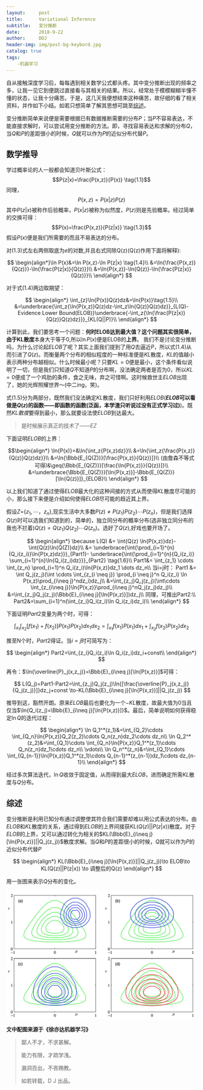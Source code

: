 ```yaml
---
layout:     post
title:      Variational Inference
subtitle:   变分推断
date:       2018-9-22
author:     DDJ
header-img: img/post-bg-keybord.jpg
catalog: true
tags:
    -机器学习
---
```


自从接触深度学习后，每每遇到相关数学公式都头疼。其中变分推断出现的频率之多，让我一见它到便跳过直接看与其相关的结果。所以，经常处于模模糊糊半懂不懂的状态，让我十分痛苦。于是，这几天我便想结束这种痛苦，故仔细的看了相关资料，并作如下小结。如若只想简单了解其思想可跳至[综述](https://dukedj.github.io/2018/09/22/VI/#%E7%BB%BC%E8%BF%B0)。
  
变分推断简单来说便是需要根据已有数据推断需要的分布$P$；当$P$不容易表达，不能直接求解时，可以尝试用变分推断的方法。即，寻找容易表达和求解的分布$Q$，当$Q$和$P$的差距很小的时候，$Q$就可以作为$P$的近似分布代替$P$。

数学推导
-----------
学过概率论的人一般都会知道贝叶斯公式：$$P(z|x)=\frac{P(x,z)}{P(x)} \tag{1.1}$$同理，$$P(x,z)=P(x|z)P(z) \tag{1.2}$$其中$P(z|x)$被称作后验概率，$P(x|z)$被称为似然度，$P(z)$则是先验概率。经过简单的交换可得：$$P(x)=\frac{P(x,z)}{P(z|x)} \tag{1.3}$$
假设$P(x)$便是我们所需要的而且不易表达的分布。

对(1.3)式左右两侧取底为$e$的对数,并且右式同除Q(z)(Q(z)作用下面将解释):

$$
\begin{align*}\ln P(x)&=\ln P(x,z)-\ln P(z|x) \tag{1.4}\\
&=\ln{\frac{P(x,z)}{Q(z)}}-\ln{\frac{P(z|x)}{Q(z)}}\\
&=\ln{P(x,z)}-\ln{Q(z)}-\ln{\frac{P(z|x)}{Q(z)}}\\
\end{align*}
$$

对于式(1.4)两边取期望：

$$
\begin{align*}
\int_{z}\ln{P(x)}Q(z)dz&=\ln{P(x)}\tag{1.5}\\
&=\underbrace{\int_z{\ln{P(x,z)}Q(z)dz-\int_z\ln{Q(z)}Q(z)dz}}_{L(Q)-Evidence Lower Bound(ELOB)}\underbrace{-\int_z{\ln{\frac{P(z|x)}{Q(z)}Q(z)dz}}}_{KL(Q||P)}\\
\end{align*}
$$

计算到此，我们要思考一个问题：**何时ELOB达到最大值？**这个问题其实很简单，由于**KL散度**本身大于等于0,所以$\ln{P(x)}$便是ELOB的**上界**。
我们不是讨论变分推断吗，为什么讨论起$ELOB$了呢？其实上面我们提到了用$Q$去逼近$P$，所以式(1.4)从而引进了$Q(z)$。而衡量两个分布的相似程度的一种标准便是$KL$散度，$KL$的值越小表示两种分布越相似。什么时候最小呢？只要$KL=0$便是最小，这个条件看似说明了一切，但是我们只知道$Q$不知道$P$的分布啊，没法确定两者是否为0，所以$KL=0$便成了一个鸡肋的条件，食之无味，弃之可惜啊。这时候救世主$ELOB$出现了，她的光辉照耀世界～(中二ing，笑)。

式(1.5)分为两部分，既然我们没法确定$KL$散度，我们只好利用$ELOB$(**$ELOB$可以看做是$Q(z)$的函数——即函数的函数(泛函，本学渣只听说过没有正式学习过)**)。既然$KL散度$要得到最小，那么就要设法使$ELOB$到达最大。

>是时候展示真正的技术了——$EZ$

下面证明$ELOB$的上界：

$$\begin{align*}
\ln{P(x)}=&\ln{\int_z{P(x,z)dz}}\\
&=\ln{\int_z{\frac{P(x,z)}{Q(z)}Q(z)dz}}\\
&=\ln{\Bbb{E_{Q(Z)}}[\frac{P(x,z)}{Q(z)}]}\\
(由詹森不等式可得)&\geq{\Bbb{E_{Q(Z)}}[\frac{\ln{P(x,z)}}{Q(z)}]}\\
&=\underbrace{\Bbb{E_{Q(Z)}}[\ln{P(x,z)}]-\Bbb{E_{Q(Z)}}[\ln{Q(z)}]}_{ELOB}\\
\end{align*}
$$

以上我们知道了通过使得$ELOB$最大化的这种间接的方式从而使得$KL$散度尽可能的小，那么接下来便是介绍如何使得$ELOB$尽可能的趋近其上界。

假设$Z$={$z_1,\cdots，z_n$},现实生活中大多数$P(z)\neq{P(z_1)P(z_2)\cdots P(z_n)}$，但是我们选择$Q(z)$时可以选我们知道到的，简单的，独立同分布的概率分布(选非独立同分布的我也不拦着)$Q(z)=Q(z_1)Q(z_2) \cdots Q(z_n)$。选好了$Q(z)$,好戏也要开场了。

$$
\begin{align*}
\because L(Q) &= \int{Q(z) \ln{P(x,z)}dz}-\int{Q(z)\ln{Q(Z)}dz}\\
&= \underbrace{\int{\prod_{i=1}^{n}{Q_i(z_i)}\ln{P(x,z)dz}}}_{Part1}- \underbrace{\int{\prod_{i=1}^{n}{Q_i(z_i)} \sum_{i=1}^{n}\ln{Q_i(z_i)dz}}}_{Part2} \tag{1.6}\\
Part1&= \int_{z_1} \cdots \int_{z_n} \prod_{i=1}^n Q_i(z_i)\ln{P(x,z)}dz_1 \dots dz_n\\
当i=j时：
Part1 &= \int Q_j(z_j)(\int \cdots \int_{z_{i \neq j}} \prod_{i \neq j}^n Q_i(z_i) \ln P(x,z)\prod_{i\neq j}^ndz_i)dz_j\\
&=\int_{z_j}Q_j(z_j)(\int\cdots \int_{z_{i\neq j}}\ln{P(x,z)}\prod_{i\neq j}^nQ_j(z_j)dz_j)\\
&=\int_{z_j}Q_j(z_j)(\Bbb{E}_{i\neq j}[\ln{P(x,z)}])dz_j\\
同理，可推出Part2:\\
Part2&=\sum_{i=1}^n(\int_{z_i}Q_i(z_i)\ln Q_i(z_i)dz_i)\\
\end{align*}
$$

下面证明$Part2$变量为两个时，可得：

$$\int_{x_1}\int_{x_2}[f(x_1)+f(x_2)]P(x_1)P(x_2)dx_1dx_2=\int_{x_1}f(x_1)P(x_1)dx_1+\int_{x_2}f(x_2)P(x_2)dx_2$$

推至N个时，$Part2$得证。当$i=j$时可简写为：

$$
\begin{align*}
Part2=\int_{z_i}Q_i(z_i)\ln Q_i(z_i)dz_i+const\\
\end{align*}
$$

再令：$\ln{\overline{P}_j(x,z_j)}=\Bbb{E}_{i\neq j}[\ln{P(x,z)}]$可得：

$$
L(Q_j)=Part1-Part2=\int_{z_j}Q_j(z_j)\ln{[\frac{\overline{P}_j(x,z_j)}{Q_j(z_j)}]}dz_j+const \to-KL(\Bbb{E}_{i\neq j}[\ln{P(x,z)}]||Q_j(z_j))
$$

推导到这，豁然开朗。原来$ELOB$最后也要化为一个$-KL$散度，故最大值为0当且仅当$\ln{Q_i(z_j)=\Bbb{E}_{i\neq j}[\ln{P(x,z)}]}$。最后，简单说明如何获得稳定$\ln{Q}$的迭代过程：

$$
\begin{align*}
\ln Q_1^*(z_1)&=\int_{Q_2}\cdots \int_{Q_n}\ln{P(x,z)}Q_2(z_2)\cdots Q_n(z_n)dz_2\cdots dz_n\\
\ln Q_2^*(z_2)&=\int_{Q_1}\cdots \int_{Q_n}\ln{P(x,z)}Q_1^*(z_1)\cdots Q_n(z_n)dz_1\cdots dz_n\\
\vdots\\
\ln Q_n^*(z_n)&=\int_{Q_1}\cdots \int_{Q_{n-1}}\ln{P(x,z)}Q_1^*(z_1)\cdots Q_{n-1}^*(z_{n-1})dz_1\cdots dz_{n-1}\\
\end{align*}
$$

经过多次算法迭代，$\ln{Q}$收敛于固定值，从而得到最大$ELOB$，进而确定所需$KL$散度与$Q$分布。

综述
----------
变分推断是利用已知分布通过调整使其符合我们需要却难以用公式表达的分布。由$ELOB$和$KL$散度的关系，通过得到$ELOB$的上界间接获$KL(Q(z)||P(z|x))$散度。对于$ELOB$的上界，又可以通过转化为相关的$KL(\Bbb{E}_{i\neq j}[\ln{P(x,z)}]||Q_j(z_j))$散度求解。当$Q$和$P$的差距很小的时候，$Q$就可以作为$P$的近似分布代替$P$

$$
\begin{align*}
KL(\Bbb{E}_{i\neq j}[\ln{P(x,z)}]||Q_j(z_j))\to ELOB\to KL(Q(z)||P(z|x)) \to 调整后的Q(z)
\end{align*}
$$

用一张图来表示$Q$分布的变化。

![vi.png](/img/vi.png)

**文中配图来源于《徐亦达机器学习》**

>鄙人不才，不求甚解。
>
>能力有限，才疏学浅。
>
>漏洞百出，不吝赐教。
>
>如若转载，D J 出品。
